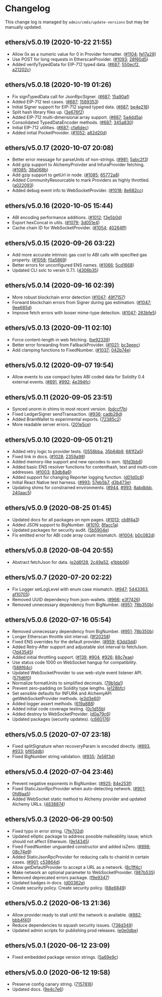 Changelog
=========

This change log is managed by `admin/cmds/update-versions` but may be manually updated.

ethers/v5.0.19 (2020-10-22 21:55)
---------------------------------

  - Allow 0x as a numeric value for 0 in Provider formatter. ([#1104](https://github.com/ethers-io/ethers.js/issues/1104); [fe17a29](https://github.com/ethers-io/ethers.js/commit/fe17a295816214d063f3d6bd4f3273e0ce0c3eac))
  - Use POST for long requests in EtherscanProvider. ([#1093](https://github.com/ethers-io/ethers.js/issues/1093); [28f60d5](https://github.com/ethers-io/ethers.js/commit/28f60d5ef83665541c8c1b432f8e173d73cb8227))
  - Added verifyTypedData for EIP-712 typed data. ([#687](https://github.com/ethers-io/ethers.js/issues/687); [550ecf2](https://github.com/ethers-io/ethers.js/commit/550ecf2f25b90f6d8996583489a218dbf2306ebc), [a21202c](https://github.com/ethers-io/ethers.js/commit/a21202c66b392ec6f91296d66551dffca742cf0a))

ethers/v5.0.18 (2020-10-19 01:26)
---------------------------------

  - Fix signTypedData call for JsonRpcSigner. ([#687](https://github.com/ethers-io/ethers.js/issues/687); [15a90af](https://github.com/ethers-io/ethers.js/commit/15a90af5be75806e26f589f0a3f3687c0fb1c672))
  - Added EIP-712 test cases. ([#687](https://github.com/ethers-io/ethers.js/issues/687); [1589353](https://github.com/ethers-io/ethers.js/commit/15893537c3d9c92fe8748a3e9617d133d1d5d6a7))
  - Initial Signer support for EIP-712 signed typed data. ([#687](https://github.com/ethers-io/ethers.js/issues/687); [be4e216](https://github.com/ethers-io/ethers.js/commit/be4e2164e64dfa0697561763e8079120a485a566))
  - Split hash library files up. ([3e676f2](https://github.com/ethers-io/ethers.js/commit/3e676f21b00931ed966f4561e4f28792a1f8f154))
  - Added EIP-712 multi-dimensional array support. ([#687](https://github.com/ethers-io/ethers.js/issues/687); [5a4dd5a](https://github.com/ethers-io/ethers.js/commit/5a4dd5a70377d3e86823d279d6ff466d03767644))
  - Consolidated TypedDataEncoder methods. ([#687](https://github.com/ethers-io/ethers.js/issues/687); [345a830](https://github.com/ethers-io/ethers.js/commit/345a830dc4bc869d5f3edfdc27465797e7663055))
  - Initial EIP-712 utilities. ([#687](https://github.com/ethers-io/ethers.js/issues/687); [cfa6dec](https://github.com/ethers-io/ethers.js/commit/cfa6dec29314fe485df283974612d40550bc4179))
  - Added initial PocketProvider. ([#1052](https://github.com/ethers-io/ethers.js/issues/1052); [a62d20d](https://github.com/ethers-io/ethers.js/commit/a62d20d86f2d545b9a7bcda5418993790b7db91c))

ethers/v5.0.17 (2020-10-07 20:08)
---------------------------------

  - Better error message for parseUnits of non-strings. ([#981](https://github.com/ethers-io/ethers.js/issues/981); [5abc2f3](https://github.com/ethers-io/ethers.js/commit/5abc2f36e20eef79a935961f3dd8133b5528d9e5))
  - Add gzip support to AlchemyProivder and InfuraProvider fetching. ([#1085](https://github.com/ethers-io/ethers.js/issues/1085); [38a068b](https://github.com/ethers-io/ethers.js/commit/38a068bcea3f251c8f3a349a90fcb077a39d23ad))
  - Add gzip support to getUrl in node. ([#1085](https://github.com/ethers-io/ethers.js/issues/1085); [65772a8](https://github.com/ethers-io/ethers.js/commit/65772a8e1a55d663bdb67e3a2b160fecc9f986ef))
  - Added CommunityResourcable to mark Providers as highly throttled. ([a022093](https://github.com/ethers-io/ethers.js/commit/a022093ce03f55db7ba2cac36e365d1af39ac45b))
  - Added debug event info to WebSocketProvider. ([#1018](https://github.com/ethers-io/ethers.js/issues/1018); [8e682cc](https://github.com/ethers-io/ethers.js/commit/8e682cc8481c6051a6f8115b29d78f4996120ccd))

ethers/v5.0.16 (2020-10-05 15:44)
---------------------------------

  - ABI encoding performance additions. ([#1012](https://github.com/ethers-io/ethers.js/issues/1012); [f3e5b0d](https://github.com/ethers-io/ethers.js/commit/f3e5b0ded1b227a377fd4799507653c95c76e353))
  - Export hexConcat in utils. ([#1079](https://github.com/ethers-io/ethers.js/issues/1079); [3d051e4](https://github.com/ethers-io/ethers.js/commit/3d051e454db978f58c7b38ff4484096c3eb85b94))
  - Cache chain ID for WebSocketProvider. ([#1054](https://github.com/ethers-io/ethers.js/issues/1054); [40264ff](https://github.com/ethers-io/ethers.js/commit/40264ff9006156ba8441e6101e5a7149a5cf03f6))

ethers/v5.0.15 (2020-09-26 03:22)
---------------------------------

  - Add more accurate intrinsic gas cost to ABI calls with specified gas property. ([#1058](https://github.com/ethers-io/ethers.js/issues/1058); [f0a5869](https://github.com/ethers-io/ethers.js/commit/f0a5869c53475e55a5f47d8651f609fff45dc9a7))
  - Better errors for unconfigured ENS names. ([#1066](https://github.com/ethers-io/ethers.js/issues/1066); [5cd1668](https://github.com/ethers-io/ethers.js/commit/5cd1668e0d29099c5b7ce1fdc1d0e8a41af1a249))
  - Updated CLI solc to versin 0.7.1. ([4306b35](https://github.com/ethers-io/ethers.js/commit/4306b3563a171baa9d7bf4872475a13c3434f834))

ethers/v5.0.14 (2020-09-16 02:39)
---------------------------------

  - More robust blockchain error detection ([#1047](https://github.com/ethers-io/ethers.js/issues/1047); [49f7157](https://github.com/ethers-io/ethers.js/commit/49f71574f4799d685a5ae8fd24fe1134f752d70a))
  - Forward blockchain errors from Signer during gas estimation. ([#1047](https://github.com/ethers-io/ethers.js/issues/1047); [9ee685d](https://github.com/ethers-io/ethers.js/commit/9ee685df46753c46cbbde12d05d6ea04f2b5ea3f))
  - Improve fetch errors with looser mime-type detection. ([#1047](https://github.com/ethers-io/ethers.js/issues/1047); [263bfe5](https://github.com/ethers-io/ethers.js/commit/263bfe5ce632790e0399d06a0ab660a501997998))

ethers/v5.0.13 (2020-09-11 02:10)
---------------------------------

  - Force content-length in web fetching. ([be92339](https://github.com/ethers-io/ethers.js/commit/be923396962ea76bf0fb566dcf8801e58ccf0e7e))
  - Better error forwarding from FallbackProvider. ([#1021](https://github.com/ethers-io/ethers.js/issues/1021); [bc3eeec](https://github.com/ethers-io/ethers.js/commit/bc3eeeca39adb734f24019d0e942eff2eac6ad4d))
  - Add clamping functions to FixedNumber. ([#1037](https://github.com/ethers-io/ethers.js/issues/1037); [042b74e](https://github.com/ethers-io/ethers.js/commit/042b74e6ee648d4fa37bf674194273d8f4483bfb))

ethers/v5.0.12 (2020-09-07 19:54)
---------------------------------

  - Allow events to use compact bytes ABI coded data for Solidity 0.4 external events. ([#891](https://github.com/ethers-io/ethers.js/issues/891), [#992](https://github.com/ethers-io/ethers.js/issues/992); [4e394fc](https://github.com/ethers-io/ethers.js/commit/4e394fc68019445ae4b4e201e41f95d6793dbe92))

ethers/v5.0.11 (2020-09-05 23:51)
---------------------------------

  - Synced unorm in shims to most recent version. ([bdccf7b](https://github.com/ethers-io/ethers.js/commit/bdccf7b8d352ba400317266a0a37e6e290633e3c))
  - Fixed LedgerSigner sendTransaction. ([#936](https://github.com/ethers-io/ethers.js/issues/936); [cadb28d](https://github.com/ethers-io/ethers.js/commit/cadb28d6b364e68e43a06f7a9b8a31797afbd920))
  - Added BrainWallet to experimental exports. ([72385c2](https://github.com/ethers-io/ethers.js/commit/72385c228783a3158511b3cddc5cb4f9ce1dddae))
  - More readable server errors. ([201e5ce](https://github.com/ethers-io/ethers.js/commit/201e5ced9c38da2de1dd7518ffbf24284d477e80))

ethers/v5.0.10 (2020-09-05 01:21)
---------------------------------

  - Added retry logic to provider tests. ([0558bba](https://github.com/ethers-io/ethers.js/commit/0558bba8eb1b783ef50bb37bcf4c9bae1f86f1e1), [35b64b9](https://github.com/ethers-io/ethers.js/commit/35b64b9a65e2c09ecb63b0eca712b45a3092c204), [681f2a5](https://github.com/ethers-io/ethers.js/commit/681f2a50b26d7954795dba5aec55bede4740e494))
  - Fixed link in docs. ([#1028](https://github.com/ethers-io/ethers.js/issues/1028); [2359a98](https://github.com/ethers-io/ethers.js/commit/2359a98641d99b26cf88ec892e3601a8a2c81c9c))
  - Added memory-like support and new opcodes to asm. ([6fd3bb6](https://github.com/ethers-io/ethers.js/commit/6fd3bb62d10eab1563dc4ddbd88732b4f484ec7a))
  - Added basic ENS resolver functions for contenthash, text and multi-coin addresses. ([#1003](https://github.com/ethers-io/ethers.js/issues/1003); [83db8a6](https://github.com/ethers-io/ethers.js/commit/83db8a6bd1364458dcfeea544de707df41890b4e))
  - Added support for changing Reporter logging function. ([d01d0c8](https://github.com/ethers-io/ethers.js/commit/d01d0c8448df40de52253f9e92889ab7e75c6a97))
  - Initial React Native test harness. ([#993](https://github.com/ethers-io/ethers.js/issues/993); [57eb5b7](https://github.com/ethers-io/ethers.js/commit/57eb5b777e2c67f1f8d74e41d3413e9f0564528d), [d3b473e](https://github.com/ethers-io/ethers.js/commit/d3b473e7c738fdfc65b6f1c8f80bcdacf9827d8a))
  - Updating shims for constrained environments. ([#944](https://github.com/ethers-io/ethers.js/issues/944), [#993](https://github.com/ethers-io/ethers.js/issues/993); [8abdbbb](https://github.com/ethers-io/ethers.js/commit/8abdbbbf633f96fde2346c4ae70e538895fd7829), [240aac5](https://github.com/ethers-io/ethers.js/commit/240aac568303deff14cbb2366b94c8c89cacefc1))

ethers/v5.0.9 (2020-08-25 01:45)
--------------------------------

  - Updated docs for all packages on npm pages. ([#1013](https://github.com/ethers-io/ethers.js/issues/1013); [cb8f4a3](https://github.com/ethers-io/ethers.js/commit/cb8f4a3a4e378a749c6bbbddf46d8d79d35722cc))
  - Added JSON support to BigNumber. ([#1010](https://github.com/ethers-io/ethers.js/issues/1010); [8facc1a](https://github.com/ethers-io/ethers.js/commit/8facc1a5305b1f699aa3afc5a0a692abe7927652))
  - Updated packages for security audit. ([5b5904e](https://github.com/ethers-io/ethers.js/commit/5b5904ea9977ecf8c079a57593b627553f0126a0))
  - Fix emitted error for ABI code array count mismatch. ([#1004](https://github.com/ethers-io/ethers.js/issues/1004); [b0c082d](https://github.com/ethers-io/ethers.js/commit/b0c082d728dc66b0f2a5ec315da44d6295716284))

ethers/v5.0.8 (2020-08-04 20:55)
--------------------------------

  - Abstract fetchJson for data. ([e2d6f28](https://github.com/ethers-io/ethers.js/commit/e2d6f281d5a2bd749bc72549a4e55f2c752a7bd8), [2c49a52](https://github.com/ethers-io/ethers.js/commit/2c49a52a41a30ae844376561de95f0c851d19f73), [e1bbb06](https://github.com/ethers-io/ethers.js/commit/e1bbb064a10d0b4bf5563e0a79396665d83935a1))

ethers/v5.0.7 (2020-07-20 02:22)
--------------------------------

  - Fix Logger setLogLevel with enum case mismatch. ([#947](https://github.com/ethers-io/ethers.js/issues/947); [5443363](https://github.com/ethers-io/ethers.js/commit/5443363de43e92de712e72d55165c3f4d7f652e9), [af10705](https://github.com/ethers-io/ethers.js/commit/af10705632bc1f8203ea50ea7ed3120b01c67122))
  - Removed UUID dependency from json-wallets. ([#966](https://github.com/ethers-io/ethers.js/issues/966); [e3f7426](https://github.com/ethers-io/ethers.js/commit/e3f7426af4d6d7e43db322700d768216b06433e0))
  - Removed unnecessary dependency from BigNumber. ([#951](https://github.com/ethers-io/ethers.js/issues/951); [78b350b](https://github.com/ethers-io/ethers.js/commit/78b350bbc5ea73561bf47038743b9e51049496f7))

ethers/v5.0.6 (2020-07-16 05:54)
--------------------------------

  - Removed unnecessary dependency from BigNumber. ([#951](https://github.com/ethers-io/ethers.js/issues/951); [78b350b](https://github.com/ethers-io/ethers.js/commit/78b350bbc5ea73561bf47038743b9e51049496f7))
  - Longer Etherscan throttle slot interval. ([9f20258](https://github.com/ethers-io/ethers.js/commit/9f20258d5d39cd901d2078275323071eb0f3505b))
  - Fixed ENS overrides for the default provider. ([#959](https://github.com/ethers-io/ethers.js/issues/959); [63dd3d4](https://github.com/ethers-io/ethers.js/commit/63dd3d4682b564445948988243fa9139c598587b))
  - Added Retry-After support and adjustable slot interval to fetchJson. ([7d43545](https://github.com/ethers-io/ethers.js/commit/7d435453039f009b339d835ddee47e35a843711b))
  - Added initial throttling support. ([#139](https://github.com/ethers-io/ethers.js/issues/139), [#904](https://github.com/ethers-io/ethers.js/issues/904), [#926](https://github.com/ethers-io/ethers.js/issues/926); [88c7eae](https://github.com/ethers-io/ethers.js/commit/88c7eaed061ae9a6798733a97e4e87011d36b8e7))
  - Use status code 1000 on WebSocket hangup for compatibility. ([588f64c](https://github.com/ethers-io/ethers.js/commit/588f64c760ee49bfb5109bfbaafb4beafe41c52a))
  - Updated WebSocketProvider to use web-style event listener API. ([57fd6f0](https://github.com/ethers-io/ethers.js/commit/57fd6f06047a1a2a3a46fe8b23ff585293a40062))
  - Normalize formatUnits to simplified decimals. ([79b1da1](https://github.com/ethers-io/ethers.js/commit/79b1da130be50df80c7e5aeb221edc5669fc211e))
  - Prevent zero-padding on Solidity type lengths. ([e128bfc](https://github.com/ethers-io/ethers.js/commit/e128bfcd10e006c920532151598700ca33a2127e))
  - Set sensible defaults for INFURA and AlchemyAPI getWebSocketProvider methods. ([e3d3e60](https://github.com/ethers-io/ethers.js/commit/e3d3e604f299edbafe7d0721c0a3eff5f67c83f4))
  - Added logger assert methods. ([619a888](https://github.com/ethers-io/ethers.js/commit/619a8888ebe08de9956f60c16703fb3543aeacc4))
  - Added initial code coverage testing. ([0c1d55b](https://github.com/ethers-io/ethers.js/commit/0c1d55b6dc9c725c86e849d13b911c8bace9821d))
  - Added destroy to WebSocketProvider. ([d0a79c6](https://github.com/ethers-io/ethers.js/commit/d0a79c6a1362e12f6f102e4af99adfef930092db))
  - Updated packages (security updates). ([c660176](https://github.com/ethers-io/ethers.js/commit/c6601769ada64832b1ce392680a30cb145c3cab9))

ethers/v5.0.5 (2020-07-07 23:18)
--------------------------------

  - Fixed splitSignature when recoveryParam is encoded directly. ([#893](https://github.com/ethers-io/ethers.js/issues/893), [#933](https://github.com/ethers-io/ethers.js/issues/933); [bf65ddb](https://github.com/ethers-io/ethers.js/commit/bf65ddbff0036f6eb8e99c145f30edff157687f5))
  - Fixed BigNumber string validation. ([#935](https://github.com/ethers-io/ethers.js/issues/935); [7e56f3d](https://github.com/ethers-io/ethers.js/commit/7e56f3d392e52815c5c859772b99660e0fc38ef5))

ethers/v5.0.4 (2020-07-04 23:46)
--------------------------------

  - Prevent negative exponents in BigNumber. ([#925](https://github.com/ethers-io/ethers.js/issues/925); [84e253f](https://github.com/ethers-io/ethers.js/commit/84e253f3f9674b52fa2a17b097644e91e6474021))
  - Fixed StaticJsonRpcProvider when auto-detecting network. ([#901](https://github.com/ethers-io/ethers.js/issues/901); [0fd9aa5](https://github.com/ethers-io/ethers.js/commit/0fd9aa5cb6f4a3f9c1bea9b4eeee389700db01fa))
  - Added WebSocket static method to Alchemy provider and updated Alchemy URLs. ([4838874](https://github.com/ethers-io/ethers.js/commit/48388741272df8569315637f21df7c6519f79e2e))

ethers/v5.0.3 (2020-06-29 00:50)
--------------------------------

  - Fixed typo in error string. ([7fe702d](https://github.com/ethers-io/ethers.js/commit/7fe702d59b0b81d2812e407b99a1e98e0e18ba03))
  - Updated elliptic package to address possible malleability issue; which should not affect Ethereum. ([9e14345](https://github.com/ethers-io/ethers.js/commit/9e1434503e2a0280e9918c4eadb4d972b062b3b0))
  - Fixed FixedNumber unguarded constructor and added isZero. ([#898](https://github.com/ethers-io/ethers.js/issues/898); [08c74e9](https://github.com/ethers-io/ethers.js/commit/08c74e9a132f37ab8cc3fb5dab3bd1fd708ee702))
  - Added StaticJsonRpcProvider for reducing calls to chainId in certain cases. ([#901](https://github.com/ethers-io/ethers.js/issues/901); [c53864d](https://github.com/ethers-io/ethers.js/commit/c53864de0af55dd8ec8ca5681e78da380d85250a))
  - Allow getDefaultProvider to accept a URL as a network. ([8c1ff4c](https://github.com/ethers-io/ethers.js/commit/8c1ff4c862b8cecb04c98d71910870e0b73867a0))
  - Make network an optional parameter to WebSocketProvider. ([987b535](https://github.com/ethers-io/ethers.js/commit/987b5354cc18ed41620c43910ac163f358d91b5d))
  - Removed deprecated errors package. ([f9e9347](https://github.com/ethers-io/ethers.js/commit/f9e9347e69133354c3d65c1f47475ddac8a793cf))
  - Updated badges in docs. ([d00362e](https://github.com/ethers-io/ethers.js/commit/d00362eb706cfbf9911611e8d934260061cfbbd2))
  - Create security policy. Create security policy. ([88e6849](https://github.com/ethers-io/ethers.js/commit/88e68495b67d9268ee66362b08c9b691d03ab58a))

ethers/v5.0.2 (2020-06-13 21:36)
--------------------------------

  - Allow provider.ready to stall until the network is available. ([#882](https://github.com/ethers-io/ethers.js/issues/882); [bbb4f40](https://github.com/ethers-io/ethers.js/commit/bbb4f407b34782c36ff93fa528e3b9f793987d4a))
  - Reduce dependencies to squash security issues. ([738d349](https://github.com/ethers-io/ethers.js/commit/738d34969d7c2184242b92f78228ba6a8aed1f3a))
  - Updated admin scripts for publishing prod releases. ([e0e0dbe](https://github.com/ethers-io/ethers.js/commit/e0e0dbef1830572c465670b826a7aa2b403ad2e8))

ethers/v5.0.1 (2020-06-12 23:09)
--------------------------------

  - Fixed embedded package version strings. ([5a69e9c](https://github.com/ethers-io/ethers.js/commit/5a69e9caa882aa5f1b44c4453d67cde43254eafe))

ethers/v5.0.0 (2020-06-12 19:58)
--------------------------------

  - Preserve config canary string. ([7157816](https://github.com/ethers-io/ethers.js/commit/7157816fa53f660d750811b293e3b1d5a2f70bd4))
  - Updated docs. ([9e4c7e6](https://github.com/ethers-io/ethers.js/commit/9e4c7e609d9eeb5f2a11d6a90bfa9d32ee696431))
